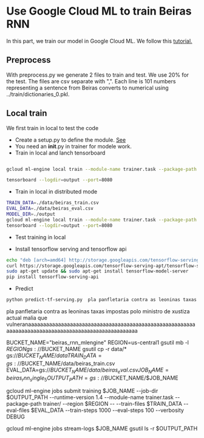# Use Google Cloud ML to train Beiras RNN

In this part, we train our model in Google Cloud ML. We follow this 
[tutorial.](https://cloud.google.com/ml-engine/docs/getting-started-training-prediction)

## Preprocess
With preprocess.py we generate 2 files to train and test. We use 20% for the test.
The files are csv separate with ",". Each line is 101 numbers representing 
a sentence from Beiras converts to numerical using ../train/dictionaries_0.pkl.
 
## Local train
We first train in local to test the code

* Create a setup.py to define the module. [See](https://stackoverflow.com/questions/43400599/no-module-named-trainer)
* You need an __init__.py in trainer for modele work. 
* Train in local and lanch tensorboard
```sh

gcloud ml-engine local train --module-name trainer.task --package-path trainer/ --job-dir $MODEL_DIR -- --train-file $TRAIN_FILE --eval-files $EVAL_FILE --train-steps 1000 --eval-steps 100

tensorboard --logdir=output --port=8080
```
* Train in local in distributed mode
```sh
TRAIN_DATA=./data/beiras_train.csv
EVAL_DATA=./data/beiras_eval.csv
MODEL_DIR=./output
gcloud ml-engine local train --module-name trainer.task --package-path trainer/ --job-dir $MODEL_DIR --distributed -- --train-file $TRAIN_FILE --eval-files $EVAL_FILE --train-steps 1000 --eval-steps 100
tensorboard --logdir=output --port=8080
```
* Test training in local

* Install tensorflow serving and tensorflow api
```sh
echo "deb [arch=amd64] http://storage.googleapis.com/tensorflow-serving-apt stable tensorflow-model-server tensorflow-model-server-universal" | sudo tee /etc/apt/sources.list.d/tensorflow-serving.list
curl https://storage.googleapis.com/tensorflow-serving-apt/tensorflow-serving.release.pub.gpg | sudo apt-key add -
sudo apt-get update && sudo apt-get install tensorflow-model-server
pip install tensorflow-serving-api
```
* Predict
```sh
python predict-tf-serving.py  pla panfletaria contra as leoninas taxas impostas polo ministro de xustiza actual malia que vulneran
```
pla panfletaria contra as leoninas taxas impostas polo ministro de xustiza actual malia que vulneranaaaaaaaaaaaaaaaaaaaaaaaaaaaaaaaaaaaaaaaaaaaaaaaaaaaaaaaaaaaaaaaaaaaaaaaaaaaaaaaaaaaaaaaaaaaaaaaaaaaa

BUCKET_NAME="beiras_rnn_mlengine"
REGION=us-central1
gsutil mb -l $REGION gs://$BUCKET_NAME
gsutil cp -r data/* gs://$BUCKET_NAME/data
TRAIN_DATA=gs://$BUCKET_NAME/data/beiras_train.csv
EVAL_DATA=gs://$BUCKET_NAME/data/beiras_eval.csv
 JOB_NAME=beiras_rnn_single_5
 OUTPUT_PATH=gs://$BUCKET_NAME/$JOB_NAME


gcloud ml-engine jobs submit training $JOB_NAME     --job-dir $OUTPUT_PATH     --runtime-version 1.4     --module-name trainer.task     --package-path trainer/     --region $REGION     --     --train-files $TRAIN_DATA     --eval-files $EVAL_DATA     --train-steps 1000     --eval-steps 100     --verbosity DEBUG


gcloud ml-engine jobs stream-logs $JOB_NAME
gsutil ls -r $OUTPUT_PATH





